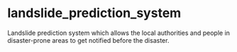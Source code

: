 # landslide_prediction_system
Landslide prediction system which allows the local authorities and people in disaster-prone areas to get notified before the disaster.
